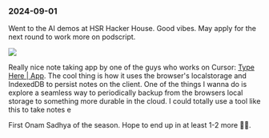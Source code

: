 ### 2024-09-01
Went to the AI demos at HSR Hacker House. Good vibes. May apply for the next round to work more on podscript.

![](https://x.com/hsrhackerhouse/status/1830216188145905709)

Really nice note taking app by one of the guys who works on Cursor: [Type Here | App](https://typehere.app/).  The cool thing is how it uses the browser's localstorage and IndexedDB to persist notes on the client. One of the things I wanna do is explore a seamless way to periodically backup from the browsers local storage to something more durable in the cloud. I could totally use a tool like this to take notes e

First Onam Sadhya of the season. Hope to end up in at least 1-2 more ✌🏽.

